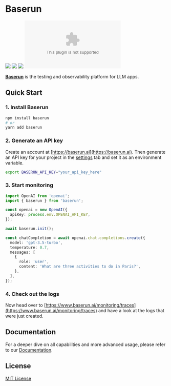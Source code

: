 # Baserun

[![](https://img.shields.io/badge/Visit%20Us-baserun.ai-brightgreen)](https://baserun.ai)
[![](https://img.shields.io/badge/View%20Documentation-Docs-yellow)](https://docs.baserun.ai)
[![](https://img.shields.io/badge/Join%20our%20community-Discord-blue)](https://discord.gg/xEPFsvSmkb)
[![Twitter](https://img.shields.io/twitter/follow/baserun.ai?style=social)](https://twitter.com/baserunai)

**[Baserun](https://baserun.ai)** is the testing and observability platform for LLM apps.

## Quick Start

### 1. Install Baserun

```bash
npm install baserun
# or
yarn add baserun
```

### 2. Generate an API key

Create an account at [https://baserun.ai](https://baserun.ai). Then generate an API key for your project in the [settings](https://baserun.ai/settings) tab and set it as an environment variable.

```bash
export BASERUN_API_KEY="your_api_key_here"
```

### 3. Start monitoring

```typescript
import OpenAI from 'openai';
import { baserun } from 'baserun';

const openai = new OpenAI({
  apiKey: process.env.OPENAI_API_KEY,
});

await baserun.init();

const chatCompletion = await openai.chat.completions.create({
  model: 'gpt-3.5-turbo',
  temperature: 0.7,
  messages: [
    {
      role: 'user',
      content: 'What are three activities to do in Paris?',
    },
  ],
});
```

### 4. Check out the logs

Now head over to [https://www.baserun.ai/monitoring/traces](https://www.baserun.ai/monitoring/traces) and have a look at the logs that were just created.

## Documentation

For a deeper dive on all capabilities and more advanced usage, please refer to our [Documentation](https://docs.baserun.ai).

## License

[MIT License](https://github.com/baserun-ai/baserun-js/blob/main/LICENSE)
